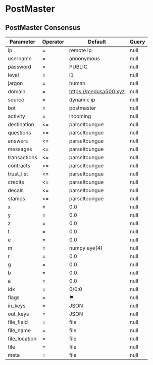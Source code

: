 # PostMaster

## PostMaster Consensus

| Parameter | Operator | Default |  Query |  
| --- | --- | --- |  --- |  
|                        ip| = | remote ip |  null |  
|                  username| = | annonymous |  null |  
|                  password| = | PUBLIC |  null |  
|                     level| = | l1 |  null |  
|                    jargon| = | human |  null |  
|                    domain| = | https://medusa500.xyz |  null |  
|                    source| = | dynamic ip |  null |  
|                       bot| = | postmaster |  null |  
|                  activity| = | incoming |  null |  
|               destination| <= | parseltoungue |  null |  
|                 questions| <= | parseltoungue |  null |  
|                   answers| <= | parseltoungue |  null |  
|                  messages| <= | parseltoungue |  null |  
|              transactions| <= | parseltoungue |  null |  
|                 contracts| <= | parseltoungue |  null |  
|                trust_list| <= | parseltoungue |  null |  
|                   credits| <= | parseltoungue |  null |  
|                    decals| <= | parseltoungue |  null |  
|                    stamps| <= | parseltoungue |  null |  
|                         x| = | 0.0 |  null |  
|                         y| = | 0.0 |  null |  
|                         z| = | 0.0 |  null |  
|                         t| = | 0.0 |  null |  
|                         e| = | 0.0 |  null |  
|                         m| = | numpy.eye(4) |  null |  
|                         r| = | 0.0|  null |  
|                         g| = | 0.0|  null |  
|                         b| = | 0.0|  null |  
|                         a| = | 0.0|  null |  
|                       idx| = | 0/0:0 |  null |  
|                     flags| = | ⚑ |  null |  
|                   in_keys| = | JSON |  null |  
|                  out_keys| = | JSON |  null |  
|                file_field| = | file |  null |  
|                 file_name| = | file |  null |  
|             file_location| = | file |  null |  
|                      file| = | file |  null |  
|                      meta| = | file |  null |  
